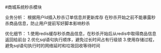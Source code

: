 #商城系统秒杀模块

业务分析：
根据用户Id插入秒杀订单信息并更新库存
在秒杀开始之前不能暴露秒杀商品信息，防止用户提前写好脚本影响秒杀

优化细节：
1.使用redis缓存秒杀商品信息，在秒杀开始后从redis中取得商品信息返回给前台
2.优化sql语句执行顺序，避免过长时间占有行级锁
3.使用存储过程，避免sql语句执行时的网络延时和垃圾回收等待时间